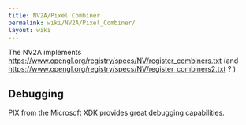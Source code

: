 ```yaml
---
title: NV2A/Pixel Combiner
permalink: wiki/NV2A/Pixel_Combiner/
layout: wiki
---
```


The NV2A implements
<https://www.opengl.org/registry/specs/NV/register_combiners.txt> (and
<https://www.opengl.org/registry/specs/NV/register_combiners2.txt> ? )

Debugging
---------

PIX from the Microsoft XDK provides great debugging capabilities.
